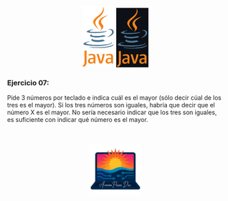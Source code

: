 <p align="center">
  <img src="https://raw.githubusercontent.com/APoves/Java/main/claro.png#gh-light-mode-only" alt="Logo modo claro" width="75">
  <img src="https://raw.githubusercontent.com/APoves/Java/main/oscuro.png#gh-dark-mode-only" alt="Logo modo oscuro" width="75">
</p>

### Ejercicio 07:
Pide 3 números por teclado e indica cuál es el mayor (sólo decir cúal de los tres es el mayor).
Si los tres números son iguales, habría que decir que el número X es el mayor. No sería necesario indicar que los tres son iguales, es suficiente con indicar qué número es el mayor.
<br>
<br>
<br>

<p align="center">
<img src="https://github.com/APoves/APoves/blob/main/logo.png" alt="Mi Logo" width="120"/>
</p>
